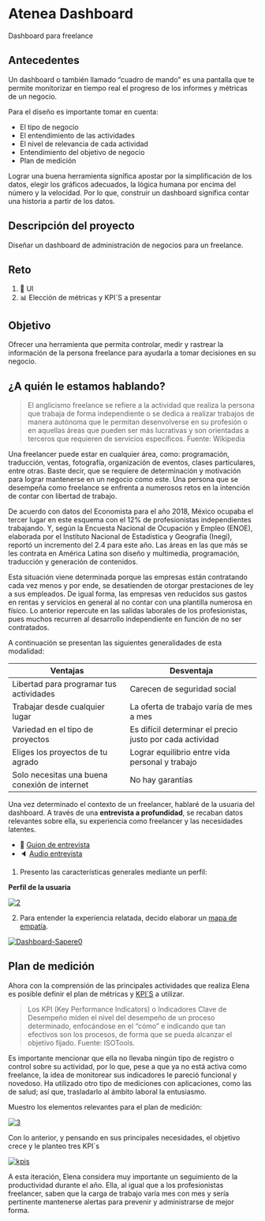 
# Atenea Dashboard

Dashboard para freelance


## Antecedentes

Un dashboard o también llamado “cuadro de mando” es una pantalla que te permite monitorizar en tiempo real el progreso de los informes y métricas de un negocio.

Para el diseño es importante tomar en cuenta: 
* El tipo de negocio
* El entendimiento de las actividades
* El nivel de relevancia de cada actividad
* Entendimiento del objetivo de negocio
* Plan de medición

Lograr una buena herramienta significa apostar por la simplificación de los datos, elegir los gráficos adecuados, la lógica humana por encima del número y la velocidad. Por lo que, construir un dashboard significa contar una historia a partir de los datos. 


## Descripción del proyecto

Diseñar un dashboard de administración de negocios para un freelance.

## Reto

1. :art: UI
2. :bar_chart: Elección de métricas y KPI´S a presentar

## Objetivo

Ofrecer una herramienta que permita controlar, medir y rastrear la información de la persona freelance para ayudarla a tomar decisiones en su negocio.

## ¿A quién le estamos hablando?

> El anglicismo freelance se refiere a la actividad que realiza la persona que trabaja de forma independiente o se dedica a realizar trabajos de manera autónoma que le permitan desenvolverse en su profesión o en aquellas áreas que pueden ser más lucrativas y son orientadas a terceros que requieren de servicios específicos.
Fuente: Wikipedia

Una freelancer puede estar en cualquier área, como: programación, traducción, ventas, fotografía, organización de eventos, clases particulares, entre otras. Baste decir, que se requiere de determinación y motivación para lograr mantenerse en un negocio como este. Una persona que se desempeña como freelance se enfrenta a numerosos retos en la intención de contar con libertad de trabajo. 

De acuerdo con datos del Economista para el año 2018,  México ocupaba el tercer lugar en este esquema con el 12% de profesionistas independientes trabajando. Y, según la Encuesta Nacional de Ocupación y Empleo (ENOE), elaborada por el Instituto Nacional de Estadística y Geografía (Inegi), reportó un incremento del 2.4 para este año. Las áreas en las que más se les contrata en América Latina son diseño y multimedia, programación, traducción y generación de contenidos.

Esta situación viene determinada porque las empresas están contratando cada vez menos y por ende, se desatienden de otorgar prestaciones de ley a sus empleados. De igual forma, las empresas ven reducidos sus gastos en rentas y servicios en general al no contar con una plantilla numerosa en físico. Lo anterior repercute en las salidas laborales de los profesionistas, pues muchos recurren al desarrollo independiente en función de no ser contratados.

A continuación se presentan las siguientes generalidades de esta modalidad: 

| Ventajas| Desventaja|
| ----- | ---- |
| Libertad para programar tus actividades | Carecen de seguridad social |
| Trabajar desde cualquier lugar | La oferta de trabajo varía de mes a mes |
| Variedad en el tipo de proyectos | Es difícil determinar el precio justo por cada actividad|
|Eliges los proyectos de tu agrado | Lograr equilibrio entre vida personal y trabajo |
| Solo necesitas una buena conexión de internet | No hay garantías |



Una vez determinado el contexto de un freelancer, hablaré de la usuaria del dashboard. A través de una **entrevista a profundidad**, se recaban datos relevantes sobre ella, su experiencia como freelancer y las necesidades latentes. 

* :page_facing_up: [Guion de entrevista](https://docs.google.com/document/d/111pVHyi8uZwogKw4Hw4xQT9fbmXjTijv1a8QZWgbwjI/edit?usp=sharing)
* :speaker: [Audio entrevista](https://drive.google.com/open?id=1gxdjy5Wj3ZmvZNc8pFmYEJItZ7YZNuFB)

1. Presento las características generales mediante un perfil:


**Perfil de la usuaria**

<a href="https://ibb.co/NmpyskR"><img src="https://i.ibb.co/2sPkyLJ/2.png" alt="2" border="0"></a>


2. Para entender la experiencia relatada, decido elaborar un [mapa de empatía](https://designthinking.gal/el-mapa-de-empatia/).

<a href="https://ibb.co/2Kn80mD"><img src="https://i.ibb.co/9Y8wmzF/Dashboard-Sapere0.jpg" alt="Dashboard-Sapere0" border="0"></a>



## Plan de medición

Ahora con la comprensión de las principales actividades que realiza Elena es posible definir el plan de métricas y [KPI´S](https://www.isotools.org/soluciones/procesos/kpis-indicadores/) a utilizar. 

> Los KPI (Key Performance Indicators) o Indicadores Clave de Desempeño miden el nivel del desempeño de un proceso determinado, enfocándose en el “cómo” e indicando que tan efectivos son los procesos, de forma que se pueda alcanzar el objetivo fijado. Fuente: ISOTools.

Es importante mencionar que ella no llevaba ningún tipo de registro o control sobre su actividad, por lo que, pese a que ya no está activa como freelance, la idea de monitorear sus indicadores le pareció funcional y novedoso. Ha utilizado otro tipo de mediciones con aplicaciones, como las de salud; así que, trasladarlo al ámbito laboral la entusiasmo.

Muestro los elementos relevantes para el plan de medición:

<a href="https://ibb.co/3dG83bD"><img src="https://i.ibb.co/tKkNG67/3.png" alt="3" border="0"></a>

Con lo anterior, y pensando en sus principales necesidades, el objetivo crece y le planteo tres KPI´s

<a href="https://ibb.co/5hkjDrs"><img src="https://i.ibb.co/0yK9NCY/kpis.png" alt="kpis" border="0"></a>

A esta iteración, Elena considera muy importante un seguimiento de la productividad durante el año. Ella, al igual que a los profesionistas freelancer, saben que la carga de trabajo varía mes con mes y sería pertinente mantenerse alertas para prevenir y administrarse de mejor forma.
